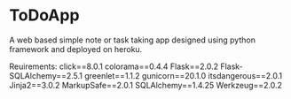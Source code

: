 # ToDoApp
A web based simple note or task taking app designed using python framework and deployed on heroku.

Reuirements:
click==8.0.1
colorama==0.4.4
Flask==2.0.2
Flask-SQLAlchemy==2.5.1
greenlet==1.1.2
gunicorn==20.1.0
itsdangerous==2.0.1
Jinja2==3.0.2
MarkupSafe==2.0.1
SQLAlchemy==1.4.25
Werkzeug==2.0.2
